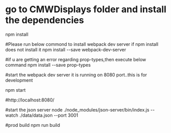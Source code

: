 # go to CMWDisplays folder and install the dependencies
npm install

#Please run below commond to install webpack dev server if npm install does not install it
npm install --save webpack-dev-server

#if u are getting an error regarding prop-types,then execute below command
npm install --save prop-types

#start the webpack dev server it is running on 8080 port..this is for development

npm start

#http://localhost:8080/


#start the json server
node ./node_modules/json-server/bin/index.js --watch ./data/data.json --port 3001


#prod build
 npm run build